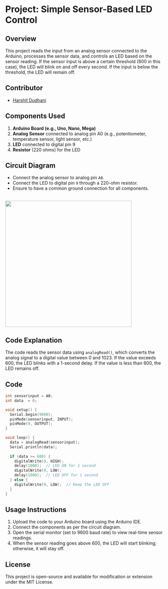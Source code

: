 # Project: Simple Sensor-Based LED Control

## Overview
This project reads the input from an analog sensor connected to the Arduino, processes the sensor data, and controls an LED based on the sensor reading. If the sensor input is above a certain threshold (600 in this case), the LED will blink on and off every second. If the input is below the threshold, the LED will remain off.

## Contributor
- [Harshit Dudhani](https://github.com/harshitdudhani)


## Components Used
1. **Arduino Board (e.g., Uno, Nano, Mega)**
2. **Analog Sensor** connected to analog pin A0 (e.g., potentiometer, temperature sensor, light sensor, etc.)
3. **LED** connected to digital pin 9
4. **Resistor** (220 ohms) for the LED

## Circuit Diagram
- Connect the analog sensor to analog pin `A0`.
- Connect the LED to digital pin `9` through a 220-ohm resistor.
- Ensure to have a common ground connection for all components.
<br>
<img src="https://github.com/harshitdudhani/Arduino/blob/main/assets/Screenshot%202024-09-25%20183012.png" width="400">


## Code Explanation
The code reads the sensor data using `analogRead()`, which converts the analog signal to a digital value between 0 and 1023. If the value exceeds 600, the LED blinks with a 1-second delay. If the value is less than 600, the LED remains off.

## Code
```cpp
int sensorinput = A0;
int data  = 0;

void setup() {
  Serial.begin(9600);
  pinMode(sensorinput, INPUT);
  pinMode(9, OUTPUT);
}

void loop() {
  data = analogRead(sensorinput);
  Serial.println(data);
  
  if (data >= 600) {
    digitalWrite(9, HIGH);
    delay(1000);  // LED ON for 1 second
    digitalWrite(9, LOW);
    delay(1000);  // LED OFF for 1 second
  } else {
    digitalWrite(9, LOW);  // Keep the LED OFF
  }
}
```

## Usage Instructions
1. Upload the code to your Arduino board using the Arduino IDE.
2. Connect the components as per the circuit diagram.
3. Open the serial monitor (set to 9600 baud rate) to view real-time sensor readings.
4. When the sensor reading goes above 600, the LED will start blinking; otherwise, it will stay off.
## License
This project is open-source and available for modification or extension under the MIT License.
